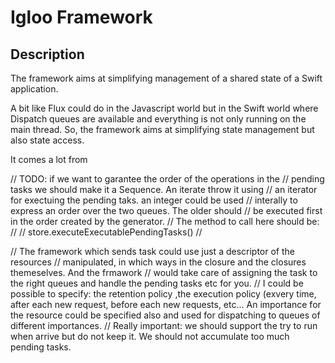 #  Igloo Framework

## Description

The framework aims at simplifying management of a shared state of a Swift application.

A bit like Flux could do in the Javascript world but in the Swift world where Dispatch queues are available and everything is not only running on the main thread. So, the framework aims at simplifying state management but also state access.

It comes a lot from 



// TODO: if we want to garantee the order of the operations in the
// pending tasks we should make it a Sequence. An iterate throw it using
// an iterator for exectuing the pending taks. an integer could be used
// interally to express an order over the two queues. The older should
// be executed first in the order created by the generator.
// The method to call here should be:
//
// store.executeExecutablePendingTasks()
//

// The framework which sends task could use just a descriptor of the resources
// manipulated, in which ways in the closure and the closures themeselves. And the frmawork
// would take care of assigning the task to the right queues and handle the pending tasks etc for you.
// I could be possible to specify: the retention policy ,the execution policy (exvery time, after each new request, before each new requests, etc... An importance for the resource could be specified also and used for dispatching to queues of different importances.
// Really important: we should support the try to run when arrive but do not keep it. We should not accumulate too much pending tasks.


